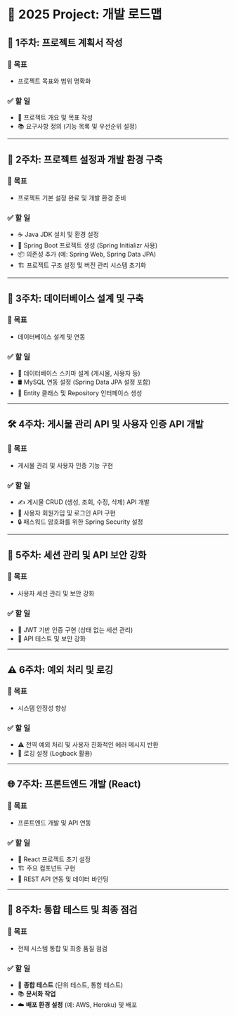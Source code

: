 # 🌟 2025 Project: 개발 로드맵

## 📄 1주차: 프로젝트 계획서 작성
### 🎯 목표
- 프로젝트 목표와 범위 명확화

### ✅ 할 일
- 📝 프로젝트 개요 및 목표 작성
- 📚 요구사항 정의 (기능 목록 및 우선순위 설정)

---

## 📅 2주차: 프로젝트 설정과 개발 환경 구축
### 🎯 목표
- 프로젝트 기본 설정 완료 및 개발 환경 준비

### ✅ 할 일
- ☕ Java JDK 설치 및 환경 설정
- 🚀 Spring Boot 프로젝트 생성 (Spring Initializr 사용)
- 📦 의존성 추가 (예: Spring Web, Spring Data JPA)
- 🏗️ 프로젝트 구조 설정 및 버전 관리 시스템 초기화

---

## 🏢 3주차: 데이터베이스 설계 및 구축
### 🎯 목표
- 데이터베이스 설계 및 연동

### ✅ 할 일
- 📐 데이터베이스 스키마 설계 (게시물, 사용자 등)
- 🛢️ MySQL 연동 설정 (Spring Data JPA 설정 포함)
- 🔨 Entity 클래스 및 Repository 인터페이스 생성

---

## 🛠️ 4주차: 게시물 관리 API 및 사용자 인증 API 개발
### 🎯 목표
- 게시물 관리 및 사용자 인증 기능 구현

### ✅ 할 일
- ✍️ 게시물 CRUD (생성, 조회, 수정, 삭제) API 개발
- 👤 사용자 회원가입 및 로그인 API 구현
- 🔒 패스워드 암호화를 위한 Spring Security 설정

---

## 🔐 5주차: 세션 관리 및 API 보안 강화
### 🎯 목표
- 사용자 세션 관리 및 보안 강화

### ✅ 할 일
- 🔏 JWT 기반 인증 구현 (상태 없는 세션 관리)
- 🧪 API 테스트 및 보안 강화

---

## ⚠️ 6주차: 예외 처리 및 로깅
### 🎯 목표
- 시스템 안정성 향상

### ✅ 할 일
- ⚠️ 전역 예외 처리 및 사용자 친화적인 에러 메시지 반환
- 📜 로깅 설정 (Logback 활용)

---

## 🌐 7주차: 프론트엔드 개발 (React)
### 🎯 목표
- 프론트엔드 개발 및 API 연동

### ✅ 할 일
- 🎨 React 프로젝트 초기 설정
- 🏗️ 주요 컴포넌트 구현
- 🔗 REST API 연동 및 데이터 바인딩

---

## 🔧 8주차: 통합 테스트 및 최종 점검
### 🎯 목표
- 전체 시스템 통합 및 최종 품질 점검

### ✅ 할 일
- 🧩 **종합 테스트** (단위 테스트, 통합 테스트)
- 📚 **문서화 작업**
- ☁️ **배포 환경 설정** (예: AWS, Heroku) 및 배포
